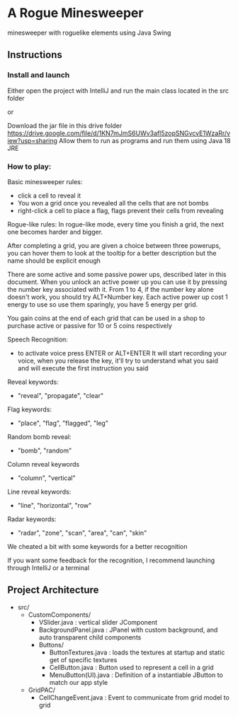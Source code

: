 # A Rogue Minesweeper

minesweeper with roguelike elements using Java Swing

## Instructions
### Install and launch
Either open the project with IntelliJ and run the main class located in the src folder

or

Download the jar file in this drive folder https://drive.google.com/file/d/1KN7mJmS6UWv3afl5zopSNGvcvE1WzaRr/view?usp=sharing
Allow them to run as programs and run them using Java 18 JRE

### How to play:
Basic minesweeper rules:
- click a cell to reveal it
- You won a grid once you revealed all the cells that are not bombs
- right-click a cell to place a flag, flags prevent their cells from revealing


Rogue-like rules:
In rogue-like mode, every time you finish a grid, the next one becomes harder and bigger.

After completing a grid, you are given a choice between three powerups, you can hover them to look at the tooltip for a better description but the name should be explicit enough

There are some active and some passive power ups, described later in this document.
When you unlock an active power up you can use it by pressing the number key associated with it. From 1 to 4, if the number key alone doesn't work, you should try ALT+Number key.
Each active power up cost 1 energy to use so use them sparingly, you have 5 energy per grid.

You gain coins at the end of each grid that can be used in a shop to purchase active or passive for 10 or 5 coins respectively


Speech Recognition:
- to activate voice press ENTER or ALT+ENTER
It will start recording your voice, when you release the key, it'll try to understand what you said and will execute the first instruction you said

Reveal keywords:
- "reveal", "propagate", "clear"

Flag keywords:
- "place", "flag", "flagged", "leg"

Random bomb reveal:
- "bomb", "random"

Column reveal keywords
- "column", "vertical"

Line reveal keywords:
- "line", "horizontal", "row"

Radar keywords:
- "radar", "zone", "scan", "area", "can", "skin"

We cheated a bit with some keywords for a better recognition

If you want some feedback for the recognition, I recommend launching through IntelliJ or a terminal

## Project Architecture
- src/
    - CustomComponents/
        - VSlider.java : vertical slider JComponent
        - BackgroundPanel.java : JPanel with custom background, and auto transparent child components
        - Buttons/
            - ButtonTextures.java : loads the textures at startup and static get of specific textures
            - CellButton.java : Button used to represent a cell in a grid
            - MenuButton(UI).java : Definition of a instantiable JButton to match our app style
    - GridPAC/
        - CellChangeEvent.java : Event to communicate from grid model to grid
